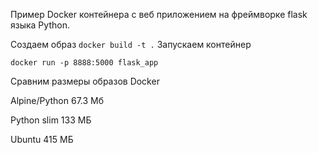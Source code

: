 Пример  Docker контейнера с веб приложением на фреймворке  flask языка Python. 

Создаем образ
`docker build -t .`
Запускаем контейнер

`docker run -p 8888:5000 flask_app`

Сравним размеры образов  Docker 

Alpine/Python 67.3 Мб

Python slim 133 МБ

Ubuntu  415 МБ
